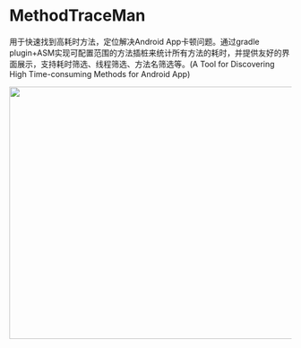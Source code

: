 # MethodTraceMan
用于快速找到高耗时方法，定位解决Android App卡顿问题。通过gradle plugin+ASM实现可配置范围的方法插桩来统计所有方法的耗时，并提供友好的界面展示，支持耗时筛选、线程筛选、方法名筛选等。(A Tool for Discovering High Time-consuming Methods for Android App)


<img src="https://github.com/zhengcx/MethodTraceMan/edit/master/methodtraceman.png" width=800 height=450 />

